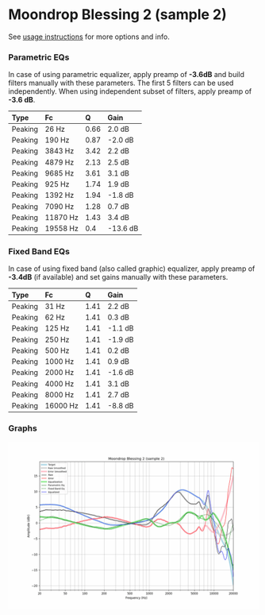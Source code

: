 # Moondrop Blessing 2 (sample 2)
See [usage instructions](https://github.com/jaakkopasanen/AutoEq#usage) for more options and info.

### Parametric EQs
In case of using parametric equalizer, apply preamp of **-3.6dB** and build filters manually
with these parameters. The first 5 filters can be used independently.
When using independent subset of filters, apply preamp of **-3.6 dB**.

| Type    | Fc       |    Q | Gain     |
|:--------|:---------|:-----|:---------|
| Peaking | 26 Hz    | 0.66 | 2.0 dB   |
| Peaking | 190 Hz   | 0.87 | -2.0 dB  |
| Peaking | 3843 Hz  | 3.42 | 2.2 dB   |
| Peaking | 4879 Hz  | 2.13 | 2.5 dB   |
| Peaking | 9685 Hz  | 3.61 | 3.1 dB   |
| Peaking | 925 Hz   | 1.74 | 1.9 dB   |
| Peaking | 1392 Hz  | 1.94 | -1.8 dB  |
| Peaking | 7090 Hz  | 1.28 | 0.7 dB   |
| Peaking | 11870 Hz | 1.43 | 3.4 dB   |
| Peaking | 19558 Hz | 0.4  | -13.6 dB |

### Fixed Band EQs
In case of using fixed band (also called graphic) equalizer, apply preamp of **-3.4dB**
(if available) and set gains manually with these parameters.

| Type    | Fc       |    Q | Gain    |
|:--------|:---------|:-----|:--------|
| Peaking | 31 Hz    | 1.41 | 2.2 dB  |
| Peaking | 62 Hz    | 1.41 | 0.3 dB  |
| Peaking | 125 Hz   | 1.41 | -1.1 dB |
| Peaking | 250 Hz   | 1.41 | -1.9 dB |
| Peaking | 500 Hz   | 1.41 | 0.2 dB  |
| Peaking | 1000 Hz  | 1.41 | 0.9 dB  |
| Peaking | 2000 Hz  | 1.41 | -1.6 dB |
| Peaking | 4000 Hz  | 1.41 | 3.1 dB  |
| Peaking | 8000 Hz  | 1.41 | 2.7 dB  |
| Peaking | 16000 Hz | 1.41 | -8.8 dB |

### Graphs
![](./Moondrop%20Blessing%202%20(sample%202).png)